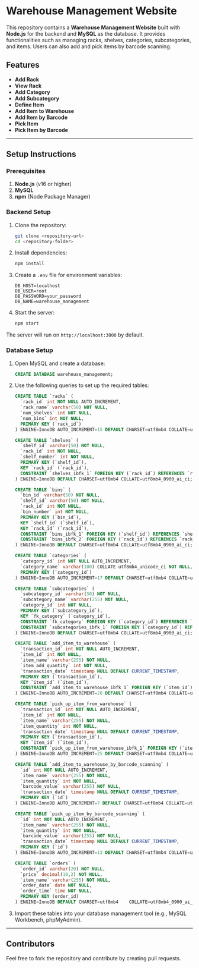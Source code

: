 # Warehouse Management Website

This repository contains a **Warehouse Management Website** built with **Node.js** for the backend and **MySQL** as the database. It provides functionalities such as managing racks, shelves, categories, subcategories, and items. Users can also add and pick items by barcode scanning.

## Features

- **Add Rack**
- **View Rack**
- **Add Category**
- **Add Subcategory**
- **Define Item**
- **Add Item to Warehouse**
- **Add Item by Barcode**
- **Pick Item**
- **Pick Item by Barcode**

---

## Setup Instructions

### Prerequisites

1. **Node.js** (v16 or higher)
2. **MySQL**
3. **npm** (Node Package Manager)

### Backend Setup

1. Clone the repository:
   ```bash
   git clone <repository-url>
   cd <repository-folder>
   ```

2. Install dependencies:
   ```bash
   npm install
   ```

3. Create a `.env` file for environment variables:
   ```
   DB_HOST=localhost
   DB_USER=root
   DB_PASSWORD=your_password
   DB_NAME=warehouse_management
   ```

4. Start the server:
   ```bash
   npm start
   ```

The server will run on `http://localhost:3000` by default.

### Database Setup

1. Open MySQL and create a database:
   ```sql
   CREATE DATABASE warehouse_management;
   ```

2. Use the following queries to set up the required tables:

   ```sql
   CREATE TABLE `racks` (
     `rack_id` int NOT NULL AUTO_INCREMENT,
     `rack_name` varchar(50) NOT NULL,
     `num_shelves` int NOT NULL,
     `num_bins` int NOT NULL,
     PRIMARY KEY (`rack_id`)
   ) ENGINE=InnoDB AUTO_INCREMENT=15 DEFAULT CHARSET=utf8mb4 COLLATE=utf8mb4_0900_ai_ci;

   CREATE TABLE `shelves` (
     `shelf_id` varchar(50) NOT NULL,
     `rack_id` int NOT NULL,
     `shelf_number` int NOT NULL,
     PRIMARY KEY (`shelf_id`),
     KEY `rack_id` (`rack_id`),
     CONSTRAINT `shelves_ibfk_1` FOREIGN KEY (`rack_id`) REFERENCES `racks` (`rack_id`)
   ) ENGINE=InnoDB DEFAULT CHARSET=utf8mb4 COLLATE=utf8mb4_0900_ai_ci;

   CREATE TABLE `bins` (
     `bin_id` varchar(50) NOT NULL,
     `shelf_id` varchar(50) NOT NULL,
     `rack_id` int NOT NULL,
     `bin_number` int NOT NULL,
     PRIMARY KEY (`bin_id`),
     KEY `shelf_id` (`shelf_id`),
     KEY `rack_id` (`rack_id`),
     CONSTRAINT `bins_ibfk_1` FOREIGN KEY (`shelf_id`) REFERENCES `shelves` (`shelf_id`),
     CONSTRAINT `bins_ibfk_2` FOREIGN KEY (`rack_id`) REFERENCES `racks` (`rack_id`)
   ) ENGINE=InnoDB DEFAULT CHARSET=utf8mb4 COLLATE=utf8mb4_0900_ai_ci;

   CREATE TABLE `categories` (
     `category_id` int NOT NULL AUTO_INCREMENT,
     `category_name` varchar(100) COLLATE utf8mb4_unicode_ci NOT NULL,
     PRIMARY KEY (`category_id`)
   ) ENGINE=InnoDB AUTO_INCREMENT=17 DEFAULT CHARSET=utf8mb4 COLLATE=utf8mb4_unicode_ci;

   CREATE TABLE `subcategories` (
     `subcategory_id` varchar(50) NOT NULL,
     `subcategory_name` varchar(255) NOT NULL,
     `category_id` int NOT NULL,
     PRIMARY KEY (`subcategory_id`),
     KEY `fk_category` (`category_id`),
     CONSTRAINT `fk_category` FOREIGN KEY (`category_id`) REFERENCES `categories` (`category_id`),
     CONSTRAINT `subcategories_ibfk_1` FOREIGN KEY (`category_id`) REFERENCES `categories` (`category_id`)
   ) ENGINE=InnoDB DEFAULT CHARSET=utf8mb4 COLLATE=utf8mb4_0900_ai_ci;

   CREATE TABLE `add_item_to_warehouse` (
     `transaction_id` int NOT NULL AUTO_INCREMENT,
     `item_id` int NOT NULL,
     `item_name` varchar(255) NOT NULL,
     `item_add_quantity` int NOT NULL,
     `transaction_date` timestamp NULL DEFAULT CURRENT_TIMESTAMP,
     PRIMARY KEY (`transaction_id`),
     KEY `item_id` (`item_id`),
     CONSTRAINT `add_item_to_warehouse_ibfk_1` FOREIGN KEY (`item_id`) REFERENCES `items` (`item_id`) ON DELETE CASCADE
   ) ENGINE=InnoDB AUTO_INCREMENT=20 DEFAULT CHARSET=utf8mb4 COLLATE=utf8mb4_0900_ai_ci;

   CREATE TABLE `pick_up_item_from_warehouse` (
     `transaction_id` int NOT NULL AUTO_INCREMENT,
     `item_id` int NOT NULL,
     `item_name` varchar(255) NOT NULL,
     `item_quantity` int NOT NULL,
     `transaction_date` timestamp NULL DEFAULT CURRENT_TIMESTAMP,
     PRIMARY KEY (`transaction_id`),
     KEY `item_id` (`item_id`),
     CONSTRAINT `pick_up_item_from_warehouse_ibfk_1` FOREIGN KEY (`item_id`) REFERENCES `items` (`item_id`) ON DELETE CASCADE
   ) ENGINE=InnoDB AUTO_INCREMENT=25 DEFAULT CHARSET=utf8mb4 COLLATE=utf8mb4_0900_ai_ci;

   CREATE TABLE `add_item_to_warehouse_by_barcode_scanning` (
     `id` int NOT NULL AUTO_INCREMENT,
     `item_name` varchar(255) NOT NULL,
     `item_quantity` int NOT NULL,
     `barcode_value` varchar(255) NOT NULL,
     `transaction_date` timestamp NULL DEFAULT CURRENT_TIMESTAMP,
     PRIMARY KEY (`id`)
   ) ENGINE=InnoDB AUTO_INCREMENT=7 DEFAULT CHARSET=utf8mb4 COLLATE=utf8mb4_0900_ai_ci;

   CREATE TABLE `pick_up_item_by_barcode_scanning` (
     `id` int NOT NULL AUTO_INCREMENT,
     `item_name` varchar(255) NOT NULL,
     `item_quantity` int NOT NULL,
     `barcode_value` varchar(255) NOT NULL,
     `transaction_date` timestamp NULL DEFAULT CURRENT_TIMESTAMP,
     PRIMARY KEY (`id`)
   ) ENGINE=InnoDB AUTO_INCREMENT=13 DEFAULT CHARSET=utf8mb4 COLLATE=utf8mb4_0900_ai_ci;

   CREATE TABLE `orders` (
     `order_id` varchar(20) NOT NULL,
     `price` decimal(10,2) NOT NULL,
     `item_name` varchar(255) NOT NULL,
     `order_date` date NOT NULL,
     `order_time` time NOT NULL,
     PRIMARY KEY (order_id)
   ) ENGINE=InnoDB DEFAULT CHARSET=utf8mb4    COLLATE=utf8mb4_0900_ai_ci;
   ```

   

3. Import these tables into your database management tool (e.g., MySQL Workbench, phpMyAdmin).

---


## Contributors

Feel free to fork the repository and contribute by creating pull requests.

